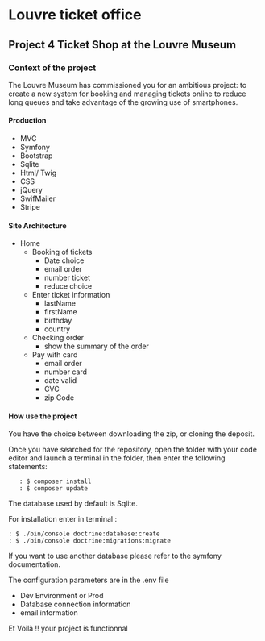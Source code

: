 # Louvre ticket office

## Project 4 Ticket Shop at the Louvre Museum



### Context of the project

The Louvre Museum has commissioned you for an ambitious project: to create a new system for booking and managing tickets online to reduce long queues and take advantage of the growing use of smartphones.


#### Production


- MVC
- Symfony
- Bootstrap
- Sqlite
- Html/ Twig
- CSS
- jQuery
- SwifMailer
- Stripe

#### Site Architecture

- Home
    - Booking of tickets
        - Date choice
        - email order
        - number ticket
        - reduce choice
    - Enter ticket information
        - lastName
        - firstName
        - birthday
        - country
    - Checking order
        - show the summary of the order
    - Pay with card
        - email order
        - number card
        - date valid
        - CVC
        - zip Code


#### How use the project

You have the choice between downloading the zip, or cloning the deposit.

Once you have searched for the repository, open the folder with your code editor and launch a terminal in the folder, then enter the following statements:

```
   : $ composer install
   : $ composer update
```
The database used by default is Sqlite.

For installation  enter in terminal :
```
: $ ./bin/console doctrine:database:create
: $ ./bin/console doctrine:migrations:migrate
```


If you want to use another database please refer to the symfony documentation.

The configuration parameters are in the .env file

- Dev Environment or Prod
- Database connection information
- email information




Et Voilà !! your project is functionnal